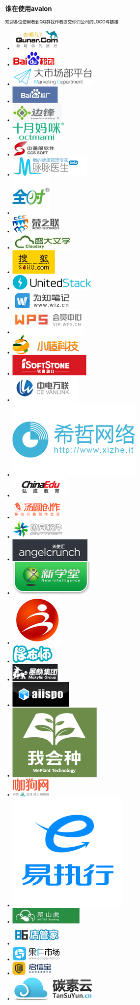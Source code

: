 <div classs="prejects-header">
<h2>谁在使用avalon</h2>

<p>欢迎各位使用者到QQ群找作者提交你们公司的LOGO与链接</p>
</div>

<div class="row jumbotron">
<ul class="logos" ms-controller="logos">
<!--ms-for:el in @logos-->

<li><a  target="_blank" href="http://www.qunar.com/">
<img  src="styles/logos/qunar.jpg">
<!--[if lt IE 8]><span></span><![endif]--></a></li>
<!--for631075401544-->

<li><a  target="_blank" href="http://wuxian.baidu.com/">
<img  src="styles/logos/wuxian.baidu.jpg">
<!--[if lt IE 8]><span></span><![endif]--></a>
</li><!--for631075401544-->

<li><a  target="_blank" href="javascript:void 0">
<img  src="styles/logos/market.baidu.jpg">
<!--[if lt IE 8]><span></span><![endif]--></a></li>
<!--for631075401544-->

<li><a  target="_blank" href="http://tuiguang.baidu.com">
<img  src="styles/logos/baidutuiguang.jpeg">
<!--[if lt IE 8]><span></span><![endif]--></a></li>
<!--for631075401544-->

<li><a  target="_blank" href="http://www.bianfeng.com/">
<img  src="styles/logos/bianfeng.png">
<!--[if lt IE 8]><span></span><![endif]--></a></li>
<!--for631075401544-->

<li><a  target="_blank" href="http://octmami.com/">
<img  src="styles/logos/octmami_logo.png">
<!--[if lt IE 8]><span></span><![endif]-->
</a></li>
<!--for631075401544-->

<li><a target="_blank" href="http://www.ccssoft.com.cn/">
<img  src="styles/logos/ccssoft.jpg">
<!--[if lt IE 8]><span></span><![endif]--></a></li>
<!--for631075401544-->

<li><a target="_blank" href="http://www.maimaiys.com/">
<img src="styles/logos/maimaiys.png">
<!--[if lt IE 8]><span></span><![endif]--></a></li>
<!--for631075401544-->

<li><a target="_blank" href="http://www.quanshi.com/">
<img src="styles/logos/quanshi_logo.jpg">
<!--[if lt IE 8]><span></span><![endif]--></a></li>
<!--for631075401544-->

<li><a target="_blank" href="http://www.ronglian.com/">
<img src="styles/logos/ronglian.png">
<!--[if lt IE 8]><span></span><![endif]--></a></li>
<!--for631075401544-->

<li><a target="_blank" href="http://www.cloudary.com.cn/">
<img src="styles/logos/sdl_logo.png">
<!--[if lt IE 8]><span></span><![endif]--></a></li>
<!--for631075401544-->

<li><a target="_blank" href="http://www.sohu.com/">
<img src="styles/logos/sohulogo.png">
<!--[if lt IE 8]><span></span><![endif]--></a></li>
<!--for631075401544-->

<li><a target="_blank" href="http://www.ustack.com/">
<img src="styles/logos/ustack.png">
<!--[if lt IE 8]><span></span><![endif]--></a></li>
<!--for631075401544-->

<li><a target="_blank" href="https://note.wiz.cn/">
<img src="styles/logos/wiz.jpg">
<!--[if lt IE 8]><span></span><![endif]--></a></li>
<!--for631075401544-->

<li><a  target="_blank" href="https://vip.wps.cn/">
<img  src="styles/logos/wps.jpg">
<!--[if lt IE 8]><span></span><![endif]--></a></li>
<!--for631075401544-->


<li><a  target="_blank" href="http://www.xiaojukeji.com/website/index.html">
<img src="styles/logos/xiaojukeji.png">
<!--[if lt IE 8]><span></span><![endif]--></a></li>
<!--for631075401544-->

<li><a  target="_blank" href="http://www.isoftstone.com/cn/industries/insurance.aspx?id=insurance">
<img  src="styles/logos/isoftstone.png">
<!--[if lt IE 8]><span></span><![endif]--></a></li>
<!--for631075401544-->

<li><a  target="_blank" href="http://www.cevlink.com/">
<img  src="styles/logos/cevlink.png">
<!--[if lt IE 8]><span></span><![endif]--></a></li>
<!--for631075401544-->

<li><a  target="_blank" href="http://xizhe.it">
<img  src="styles/logos/xiezhe.png">
<!--[if lt IE 8]><span></span><![endif]--></a></li>
<!--for631075401544-->

<li><a  target="_blank" href="http://www.chinaedu.net/">
<img  src="styles/logos/chinaedu.jpg">
<!--[if lt IE 8]><span></span><![endif]--></a></li>
<!--for631075401544-->


<li><a  target="_blank" href="http://itangyuan.com">
<img  src="styles/logos/itangyuan.png">
<!--[if lt IE 8]><span></span><![endif]--></a></li>
<!--for631075401544-->

<li><a  target="_blank" href="http://www.syntop.com">
<img  src="styles/logos/syntop_logo.png">
<!--[if lt IE 8]><span></span><![endif]--></a>
</li><!--for631075401544-->


<li><a  target="_blank" href="http://angelcrunch.com/">
<img  src="styles/logos/angelcrunch.png">
<!--[if lt IE 8]><span></span><![endif]--></a></li>
<!--for631075401544-->

<li><a  target="_blank" href="http://www.newwwedu.com/">
<img  src="styles/logos/newwwedu.png">
<!--[if lt IE 8]><span></span><![endif]--></a></li>
<!--for631075401544-->

<li><a  target="_blank" href="http://crmdemo.vcb.cn/loginview.aspx?ReturnUrl=/default.aspx">
<img  src="styles/logos/vcb.jpg">
<!--[if lt IE 8]><span></span><![endif]--></a></li>
<!--for631075401544-->

<li><a  target="_blank" href="http://www.niaobushi360.com/">
<img  src="styles/logos/niaobushi.png">
<!--[if lt IE 8]><span></span><![endif]--></a></li>
<!--for631075401544-->

<li><a  target="_blank" href="http://www.mokylin.com/">
<img  src="styles/logos/mokylin.png">
<!--[if lt IE 8]><span></span><![endif]--></a></li>
<!--for631075401544-->

<li><a  target="_blank" href="http://aiispo.cn/">
<img  src="styles/logos/aiispo.jpg">
<!--[if lt IE 8]><span></span><![endif]--></a></li>
<!--for631075401544-->


<li><a  target="_blank" href="http://www.wohuizhong.com/">
<img  src="styles/logos/wohuizhong.png">
<!--[if lt IE 8]><span></span><![endif]--></a></li>
<!--for631075401544-->


<li><a  target="_blank" href="http://www.cargopm.com/dzg-system-front/#!/home">
<img  src="styles/logos/kagou.png">
<!--[if lt IE 8]><span></span><![endif]--></a></li>
<!--for631075401544-->


<li><a  target="_blank" href="http://www.easyzhx.com/">
<img  src="styles/logos/easyzhx.png">
<!--[if lt IE 8]><span></span><![endif]--></a></li>
<!--for631075401544-->

<li><a  target="_blank" href="http://www.aoyou.com/">
<img  src="styles/logos/aoyou.jpg">
<!--[if lt IE 8]><span></span><![endif]--></a></li>
<!--for631075401544-->


<li><a  target="_blank" href="http://shop.86583.com/Login">
<img  src="styles/logos/86shop.jpg">
<!--[if lt IE 8]><span></span><![endif]--></a></li>
<!--for631075401544-->

<li><a  target="_blank" href="https://www.goopal.com.cn/wx/about-us.html">
<img  src="styles/logos/goopal.png">
<!--[if lt IE 8]><span></span><![endif]--></a></li>
<!--for631075401544-->

<li><a  target="_blank" href="http://www.qixin.com/">
<img  src="styles/logos/qixin.png">
<!--[if lt IE 8]><span></span><![endif]--></a></li>
<!--for631075401544-->

<li><a  target="_blank" href="http://www.tansuyun.cn/">
<img  src="styles/logos/tansuyun.png">
<!--[if lt IE 8]><span></span><![endif]--></a></li>
<!--for631075401544-->

<!--ms-for-end:--></ul>
</div>
